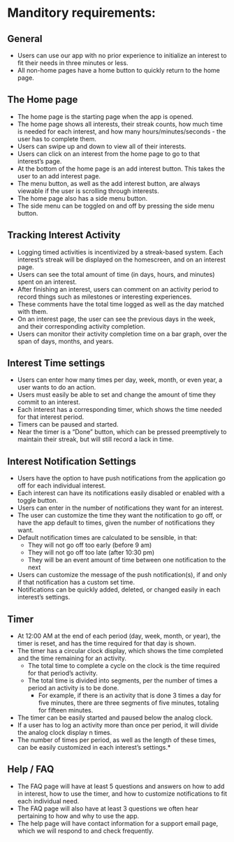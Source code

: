 # Manditory requirements:

## General
- Users can use our app with no prior experience to initialize an interest to fit their needs in three minutes or less.
- All non-home pages have a home button to quickly return to the home page.
## The Home page
- The home page is the starting page when the app is opened.
- The home page shows all interests, their streak counts, how much time is needed for each interest, and how many hours/minutes/seconds - the user has to complete them.
- Users can swipe up and down to view all of their interests.
- Users can click on an interest from the home page to go to that interest’s page.
- At the bottom of the home page is an add interest button. This takes the user to an add interest page.
- The menu button, as well as the add interest button, are always viewable if the user is scrolling through interests.
- The home page also has a side menu button.
- The side menu can be toggled on and off by pressing the side menu button.
## Tracking Interest Activity
- Logging timed activities is incentivized by a streak-based system. Each interest’s streak will be displayed on the homescreen, and on an interest page.
- Users can see the total amount of time (in days, hours, and minutes) spent on an interest.
- After finishing an interest, users can comment on an activity period to record things such as milestones or interesting experiences.
- These comments have the total time logged as well as the day matched with them.
- On an interest page, the user can see the previous days in the week, and their corresponding activity completion.
- Users can monitor their activity completion time on a bar graph, over the span of days, months, and years.
## Interest Time settings
- Users can enter how many times per day, week, month, or even year, a user wants to do an action.
- Users must easily be able to set and change the amount of time they commit to an interest.
- Each interest has a corresponding timer, which shows the time needed for that interest period.
- Timers can be paused and started.
- Near the timer is a “Done” button, which can be pressed preemptively to maintain their streak, but will still record a lack in time.
## Interest Notification Settings
- Users have the option to have push notifications from the application go off for each individual interest.
- Each interest can have its notifications easily disabled or enabled with a toggle button.
- Users can enter in the number of notifications they want for an interest.
- The user can customize the time they want the notification to go off, or have the app default to times, given the number of notifications they want.
- Default notification times are calculated to be sensible, in that:
   - They will not go off too early (before 9 am)
   - They will not go off too late (after 10:30 pm)
   - They will be an event amount of time between one notification to the next
- Users can customize the message of the push notification(s), if and only if that notification has a custom set time.
- Notifications can be quickly added, deleted, or changed easily in each interest’s settings.
## Timer
- At 12:00 AM at the end of each period (day, week, month, or year), the timer is reset, and has the time required for that day is shown.
- The timer has a circular clock display, which shows the time completed and the time remaining for an activity.
   - The total time to complete a cycle on the clock is the time required for that period’s activity.
   - The total time is divided into segments, per the number of times a period an activity is to be done.
      - For example, if there is an activity that is done 3 times a day for five minutes, there are three segments of five minutes, totaling for fifteen minutes.
- The timer can be easily started and paused below the analog clock.
- If a user has to log an activity more than once per period, it will divide the analog clock display n times.
- The number of times per period, as well as the length of these times, can be easily customized in each interest’s settings.*
## Help / FAQ
- The FAQ page will have at least 5 questions and answers on how to add in interest, how to use the timer, and how to customize notifications to fit each individual need.
- The FAQ page will also have at least 3 questions we often hear pertaining to how and why to use the app.
- The help page will have contact information for a support email page, which we will respond to and check frequently.
